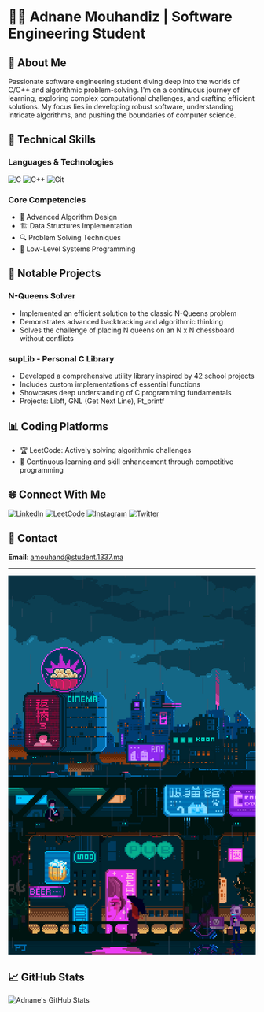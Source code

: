 # 👨‍💻 Adnane Mouhandiz | Software Engineering Student

## 👋 About Me

Passionate software engineering student diving deep into the worlds of C/C++ and algorithmic problem-solving. I'm on a continuous journey of learning, exploring complex computational challenges, and crafting efficient solutions. My focus lies in developing robust software, understanding intricate algorithms, and pushing the boundaries of computer science.

## 🚀 Technical Skills

### Languages & Technologies
![C](https://img.shields.io/badge/C-00599C?style=for-the-badge&logo=c&logoColor=white)
![C++](https://img.shields.io/badge/C++-00599C?style=for-the-badge&logo=cplusplus&logoColor=white)
![Git](https://img.shields.io/badge/Git-F05032?style=for-the-badge&logo=git&logoColor=white)

### Core Competencies
- 🧩 Advanced Algorithm Design
- 🏗️ Data Structures Implementation
- 🔍 Problem Solving Techniques
- 📐 Low-Level Systems Programming

## 🌟 Notable Projects

### N-Queens Solver
- Implemented an efficient solution to the classic N-Queens problem
- Demonstrates advanced backtracking and algorithmic thinking
- Solves the challenge of placing N queens on an N x N chessboard without conflicts

### supLib - Personal C Library
- Developed a comprehensive utility library inspired by 42 school projects
- Includes custom implementations of essential functions
- Showcases deep understanding of C programming fundamentals
- Projects: Libft, GNL (Get Next Line), Ft_printf

## 📊 Coding Platforms

- 🏆 LeetCode: Actively solving algorithmic challenges
- 🧠 Continuous learning and skill enhancement through competitive programming

## 🌐 Connect With Me

[![LinkedIn](https://img.shields.io/badge/LinkedIn-0A66C2?style=for-the-badge&logo=linkedin&logoColor=white)](https://www.linkedin.com/in/adnan-mouhandiz-769033279/)
[![LeetCode](https://img.shields.io/badge/LeetCode-FFA116?style=for-the-badge&logo=leetcode&logoColor=white)](https://leetcode.com/u/RedLotusIV/)
[![Instagram](https://img.shields.io/badge/Instagram-E4405F?style=for-the-badge&logo=instagram&logoColor=white)](https://www.instagram.com/redlotusiv_/)
[![Twitter](https://img.shields.io/badge/Twitter-1DA1F2?style=for-the-badge&logo=twitter&logoColor=white)](https://twitter.com/RedLotusIIV)

## 📧 Contact

**Email**: amouhand@student.1337.ma

---

![Coding GIF](CyberPgif.gif)

## 📈 GitHub Stats

![Adnane's GitHub Stats](https://github-readme-stats.vercel.app/api?username=RedLotusIV&show_icons=true&theme=radical)
